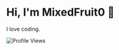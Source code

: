 # Hi, I'm MixedFruit0 👋

I love coding.

![Profile Views](https://komarev.com/ghpvc/?username=MixedFruit0&style=flat&color=blue)



